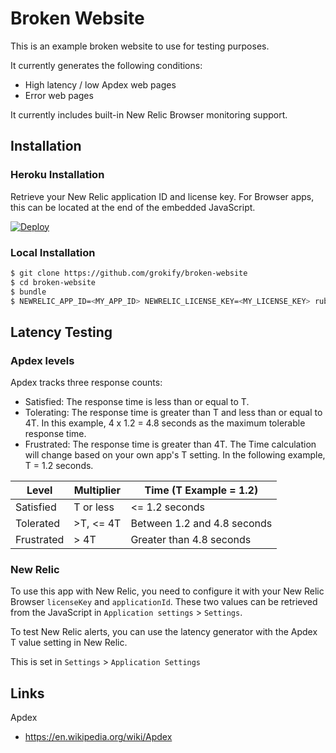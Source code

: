 Broken Website
==============

This is an example broken website to use for testing purposes.

It currently generates the following conditions:

* High latency / low Apdex web pages
* Error web pages

It currently includes built-in New Relic Browser monitoring support.

## Installation

### Heroku Installation

Retrieve your New Relic application ID and license key. For Browser apps, this can be located at the end of the embedded JavaScript.

[![Deploy](https://www.herokucdn.com/deploy/button.svg)](https://heroku.com/deploy)

### Local Installation

```bash
$ git clone https://github.com/grokify/broken-website
$ cd broken-website
$ bundle
$ NEWRELIC_APP_ID=<MY_APP_ID> NEWRELIC_LICENSE_KEY=<MY_LICENSE_KEY> ruby app.rb
```

## Latency Testing

### Apdex levels

Apdex tracks three response counts:

* Satisfied: The response time is less than or equal to T.
* Tolerating: The response time is greater than T and less than or equal to 4T. In this example, 4 x 1.2 = 4.8 seconds as the maximum tolerable response time.
* Frustrated: The response time is greater than 4T.
The Time calculation will change based on your own app's T setting. In the following example, T = 1.2 seconds.

| Level | Multiplier | Time (T Example = 1.2) |
|-------|------------|------------------------|
| Satisfied | T or less | <= 1.2 seconds |
| Tolerated | >T, <= 4T | Between 1.2 and 4.8 seconds |
| Frustrated | > 4T | Greater than 4.8 seconds |

### New Relic

To use this app with New Relic, you need to configure it with your New Relic Browser `licenseKey` and `applicationId`. These two values can be retrieved from the JavaScript in `Application settings` > `Settings`.

To test New Relic alerts, you can use the latency generator with the Apdex T value setting in New Relic.

This is set in `Settings` > `Application Settings`

## Links

Apdex

* https://en.wikipedia.org/wiki/Apdex
